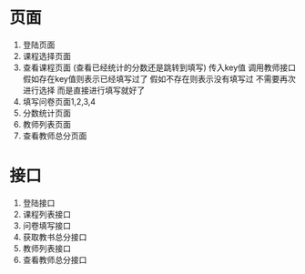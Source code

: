 # 页面
1. 登陆页面
2. 课程选择页面
3. 查看课程页面 (查看已经统计的分数还是跳转到填写)
   传入key值 调用教师接口 假如存在key值则表示已经填写过了
   假如不存在则表示没有填写过
   不需要再次进行选择 而是直接进行填写就好了
4. 填写问卷页面1,2,3,4
5. 分数统计页面
6. 教师列表页面
7. 查看教师总分页面


# 接口
1. 登陆接口
2. 课程列表接口
3. 问卷填写接口
4. 获取教书总分接口
5. 教师列表接口
6. 查看教师总分接口